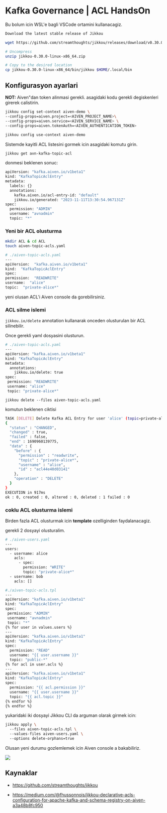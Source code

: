 
# Kafka Governance | ACL HandsOn
Bu bolum icin WSL'e bagli VSCode ortamini kullanacagiz.
```bash
Download the latest stable release of Jikkou

wget https://github.com/streamthoughts/jikkou/releases/download/v0.30.0/jikkou-0.30.0-linux-x86_64.zip

# Uncompress
unzip jikkou-0.30.0-linux-x86_64.zip

# Copy to the desired location
cp jikkou-0.30.0-linux-x86_64/bin/jikkou $HOME/.local/bin
```
## Konfigurasyon ayarlari
**NOT:** Aiven"dan token alinmasi gerekli.
asagidaki kodu gerekli degiskenleri girerek calistirin.
```bash
jikkou config set-context aiven-demo \  
--config-props=aiven.project=<AIVEN_PROJECT_NAME>\  
--config-props=aiven.service=<AIVEN_SERVICE_NAME> \  
--config-props=aiven.tokenAuth=<AIVEN_AUTHENTICATION_TOKEN>  
  
jikkou config use-context aiven-demo
```
Sistemde kayitli ACL listesini gormek icin asagidaki komutu girin.

`jikkou get avn-kafka-topic-acl`

donmesi beklenen sonuc:
```bash
apiVersion: "kafka.aiven.io/v1beta1"
kind: "KafkaTopicAclEntry"
metadata:
  labels: {}
  annotations:
    kafka.aiven.io/acl-entry-id: "default"
    jikkou.io/generated: "2023-11-11T13:30:54.967131Z"
spec:
  permission: "ADMIN"
  username: "avnadmin"
  topic: "*"
```
### Yeni bir ACL olusturma

```bash
mkdir ACL & cd ACL
touch aiven-topic-acls.yaml 
```
```bash
# ./aiven-topic-acls.yaml  
---  
apiVersion:  "kafka.aiven.io/v1beta1"  
kind:  "KafkaTopicAclEntry"  
spec:  
permission:  "READWRITE"  
username:  "alice"  
topic:  "private-alice*"
```
yeni olusan ACL'i Aiven console da gorebilirsiniz.

### ACL silme islemi 
`jikkou.io/delete`  annotation kullanarak onceden olusturulan bir ACL silinebilir.

Once gerekli yaml dosyasini olusturun.
```bash
# ./aiven-topic-acls.yaml  
---  
apiVersion: "kafka.aiven.io/v1beta1"  
kind: "KafkaTopicAclEntry"  
metadata:  
  annotations:  
    jikkou.io/delete: true  
spec:  
 permission: "READWRITE"  
 username: "alice"  
 topic: "private-alice*"
```
`jikkou delete --files aiven-topic-acls.yaml`

komutun beklenen ciktisi
```bash
TASK [DELETE] Delete Kafka ACL Entry for user 'alice' (topic=private-alice*, permission=readwrite) - CHANGED   
{  
  "status" : "CHANGED",  
  "changed" : true,  
  "failed" : false,  
  "end" : 1690960139775,  
  "data" : {  
    "before" : {  
      "permission" : "readwrite",  
      "topic" : "private-alice*",  
      "username" : "alice",  
      "id" : "acl44e40d03141"  
    },  
    "operation" : "DELETE"  
  }  
}  
EXECUTION in 917ms   
ok : 0, created : 0, altered : 0, deleted : 1 failed : 0
```
### coklu ACL olusturma islemi
Birden fazla ACL olusturmak icin **template** ozelliginden faydalanacagiz.

gerekli 2 dosyayi olusturalim.
```bash 
# ./aiven-users.yaml  
---  
users:  
  - username: alice  
    acls:  
      - spec:  
        permission: "WRITE"  
        topic: "private-alice*"  
  - username: bob  
    acls: []
```
```bash
#./aiven-topic-acls.tpl  
---  
apiVersion: "kafka.aiven.io/v1beta1"  
kind: "KafkaTopicAclEntry"  
spec:  
 permission: "ADMIN"  
 username: "avnadmin"  
 topic: "*"  
{% for user in values.users %}  
---  
apiVersion: "kafka.aiven.io/v1beta1"  
kind: "KafkaTopicAclEntry"  
spec:  
  permission: "READ"  
  username: "{{ user.username }}"  
  topic: "public-*"  
{% for acl in user.acls %}  
---  
apiVersion: "kafka.aiven.io/v1beta1"  
kind: "KafkaTopicAclEntry"  
spec:  
  permission: "{{ acl.permission }}"  
  username: "{{ user.username }}"  
  topic: "{{ acl.topic }}"  
{% endfor %}  
{% endfor %}
```
yukaridaki iki dosyayi Jikkou CLI da arguman olarak girmek icin:
```bash
jikkou apply \  
  --files aiven-topic-acls.tpl \  
  --values-files aiven-users.yaml \  
  --options delete-orphans=true
```
Olusan yeni durumu gozlemlemek icin Aiven console a bakabiliriz.

![](https://miro.medium.com/v2/resize:fit:875/1*8RyzaTPpODnacUMk7D_9Wg.png)

## Kaynaklar

- https://github.com/streamthoughts/jikkou

- https://medium.com/@fhussonnois/jikkou-declarative-acls-configuration-for-apache-kafka-and-schema-registry-on-aiven-a3a48b8fc950